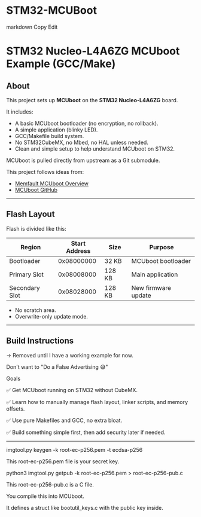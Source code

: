 # STM32-MCUBoot

markdown
Copy
Edit
# STM32 Nucleo-L4A6ZG MCUboot Example (GCC/Make)

## About

This project sets up **MCUboot** on the **STM32 Nucleo-L4A6ZG** board.

It includes:

- A basic MCUboot bootloader (no encryption, no rollback).
- A simple application (blinky LED).
- GCC/Makefile build system.
- No STM32CubeMX, no Mbed, no HAL unless needed.
- Clean and simple setup to help understand MCUboot on STM32.

MCUboot is pulled directly from upstream as a Git submodule.

This project follows ideas from:
- [Memfault MCUboot Overview](https://interrupt.memfault.com/blog/mcuboot-overview)
- [MCUboot GitHub](https://github.com/mcu-tools/mcuboot)

---

## Flash Layout

Flash is divided like this:

| Region         | Start Address | Size    | Purpose              |
|-----------------|---------------|---------|----------------------|
| Bootloader      | 0x08000000     | 32 KB   | MCUboot bootloader    |
| Primary Slot    | 0x08008000     | 128 KB  | Main application     |
| Secondary Slot  | 0x08028000     | 128 KB  | New firmware update  |

- No scratch area.
- Overwrite-only update mode.

---

## Build Instructions

-> Removed until I have a working example for now. 

Don't want to "Do a False Advertising 😅"

Goals

✅ Get MCUboot running on STM32 without CubeMX.

✅ Learn how to manually manage flash layout, linker scripts, and memory offsets.

✅ Use pure Makefiles and GCC, no extra bloat.

✅ Build something simple first, then add security later if needed.



----------------------------------

imgtool.py keygen -k root-ec-p256.pem -t ecdsa-p256

This root-ec-p256.pem file is your secret key.

python3 imgtool.py getpub -k root-ec-p256.pem > root-ec-p256-pub.c

This root-ec-p256-pub.c is a C file.

You compile this into MCUboot.

It defines a struct like bootutil_keys.c with the public key inside.